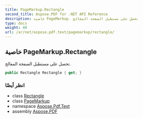 ```yaml
---
title: PageMarkup.Rectangle
second_title: Aspose.PDF for .NET API Reference
description: خاصية PageMarkup. تحصل على مستطيل الصفحة المعالج
type: docs
weight: 40
url: /ar/net/aspose.pdf.text/pagemarkup/rectangle/
---
```

## خاصية PageMarkup.Rectangle

تحصل على مستطيل الصفحة المعالج.

```csharp
public Rectangle Rectangle { get; }
```

### انظر أيضًا

* class [Rectangle](../../../aspose.pdf/rectangle/)
* class [PageMarkup](../)
* namespace [Aspose.Pdf.Text](../../../aspose.pdf.text/)
* assembly [Aspose.PDF](../../../)